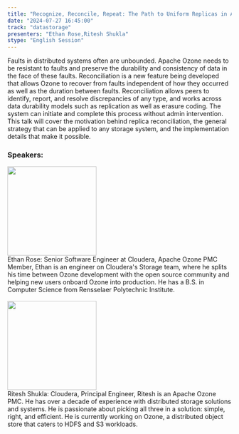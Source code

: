 ```yaml
---
title: "Recognize, Reconcile, Repeat: The Path to Uniform Replicas in Apache Ozone"
date: "2024-07-27 16:45:00" 
track: "datastorage"
presenters: "Ethan Rose,Ritesh Shukla"
stype: "English Session"
---
```

Faults in distributed systems often are unbounded. Apache Ozone needs to be resistant to faults and preserve the durability and consistency of data in the face of these faults. Reconciliation is a new feature being developed that allows Ozone to recover from faults independent of how they occurred as well as the duration between faults. Reconciliation allows peers to identify, report, and resolve discrepancies of any type, and works across data durability models such as replication as well as erasure coding. The system can initiate and complete this process without admin intervention. This talk will cover the motivation behind replica reconciliation, the general strategy that can be applied to any storage system, and the implementation details that make it possible.
 ### Speakers: 
 <img src="https://sessionize.com/image/750e-400o400o1-n6M4nqrtxwshrQHLRedJjt.jpg" width="200" /><br>Ethan Rose: Senior Software Engineer at Cloudera, Apache Ozone PMC Member, Ethan is an engineer on Cloudera's Storage team, where he splits his time between Ozone development with the open source community and helping new users onboard Ozone into production. He has a B.S. in Computer Science from Rensselaer Polytechnic Institute.
 <br><br><img src="https://sessionize.com/image/8296-400o400o1-Njj22QN2B89Sv2EsqnYVby.png" width="200" /><br>Ritesh Shukla: Cloudera, Principal Engineer, Ritesh is an Apache Ozone PMC.  He has over a decade of experience with distributed storage solutions and systems. He is passionate about picking all three in a solution:  simple, right, and efficient. He is currently working on Ozone, a distributed object store that caters to HDFS and S3 workloads.
 <br><br>